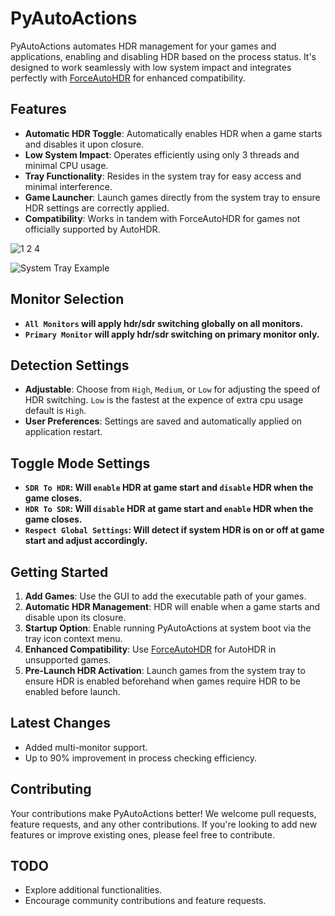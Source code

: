 # PyAutoActions

PyAutoActions automates HDR management for your games and applications, enabling and disabling HDR based on the process status. It's designed to work seamlessly with low system impact and integrates perfectly with [ForceAutoHDR](https://github.com/7gxycn08/ForceAutoHDR) for enhanced compatibility.

## Features

- **Automatic HDR Toggle**: Automatically enables HDR when a game starts and disables it upon closure.
- **Low System Impact**: Operates efficiently using only 3 threads and minimal CPU usage.
- **Tray Functionality**: Resides in the system tray for easy access and minimal interference.
- **Game Launcher**: Launch games directly from the system tray to ensure HDR settings are correctly applied.
- **Compatibility**: Works in tandem with ForceAutoHDR for games not officially supported by AutoHDR.

![1 2 4](https://github.com/user-attachments/assets/2ba64a3f-289d-406a-898a-700a3f5a638a)

![System Tray Example](https://github.com/user-attachments/assets/9022fb66-ce10-45cd-9b81-454cc707de53)

## Monitor Selection

- **`All Monitors` will apply hdr/sdr switching globally on all monitors.**
- **`Primary Monitor` will apply hdr/sdr switching on primary monitor only.**

## Detection Settings

- **Adjustable**: Choose from `High`, `Medium`, or `Low` for adjusting the speed of HDR switching. `Low` is the fastest at the expence of extra cpu usage default is `High`.
- **User Preferences**: Settings are saved and automatically applied on application restart.

## Toggle Mode Settings

- **`SDR To HDR`: Will `enable` HDR at game start and `disable` HDR when the game closes.**
- **`HDR To SDR`: Will `disable` HDR at game start and `enable` HDR when the game closes.**
- **`Respect Global Settings`: Will detect if system HDR is on or off at game start and adjust accordingly.**

## Getting Started

1. **Add Games**: Use the GUI to add the executable path of your games.
2. **Automatic HDR Management**: HDR will enable when a game starts and disable upon its closure.
3. **Startup Option**: Enable running PyAutoActions at system boot via the tray icon context menu.
4. **Enhanced Compatibility**: Use [ForceAutoHDR](https://github.com/7gxycn08/ForceAutoHDR) for AutoHDR in unsupported games.
5. **Pre-Launch HDR Activation**: Launch games from the system tray to ensure HDR is enabled beforehand when games require HDR to be enabled before launch.

## Latest Changes

- Added multi-monitor support.
- Up to 90% improvement in process checking efficiency.
  

## Contributing

Your contributions make PyAutoActions better! We welcome pull requests, feature requests, and any other contributions. If you're looking to add new features or improve existing ones, please feel free to contribute.

## TODO

- Explore additional functionalities.
- Encourage community contributions and feature requests.

